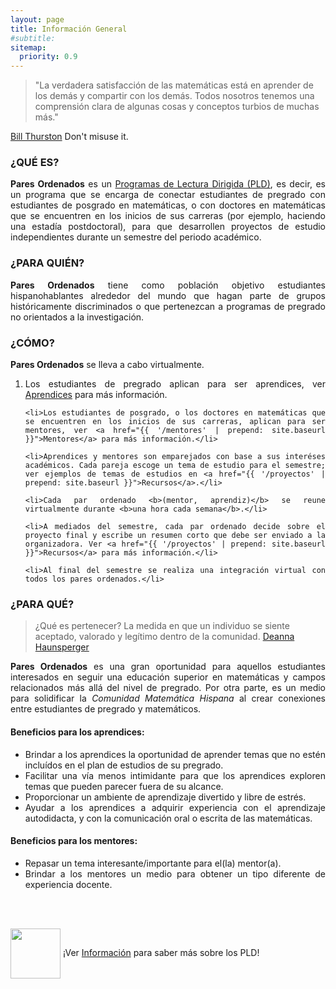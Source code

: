 ```yaml
---
layout: page
title: Información General
#subtitle:
sitemap:
  priority: 0.9
---	
```


> "La verdadera satisfacción de las matemáticas está en aprender de los demás y compartir con los demás. Todos nosotros tenemos una comprensión clara de algunas cosas y conceptos turbios de muchas más."

[Bill Thurston](https://mathoverflow.net/questions/43690/whats-a-mathematician-to-do)
Don't misuse it.

### ¿QUÉ ES?
<div style="text-align: justify">
<p>
<strong>Pares Ordenados</strong> es un <a href="{{ '/info' | prepend: site.baseurl }}">Programas de Lectura Dirigida (PLD)</a>, es decir, es un programa que se encarga de conectar estudiantes de pregrado con estudiantes de posgrado en matemáticas, o con doctores en matemáticas que se encuentren en los inicios de sus carreras (por ejemplo, haciendo una estadía postdoctoral), para que desarrollen proyectos de estudio independientes durante un semestre del periodo académico.
</p>
</div>

### ¿PARA QUIÉN?
<div style="text-align: justify">
<p>
<strong>Pares Ordenados</strong> tiene como población objetivo estudiantes hispanohablantes alrededor del mundo que hagan parte de grupos históricamente discriminados o que pertenezcan a programas de pregrado no orientados a la investigación.
</p>
</div>

### ¿CÓMO?
<div style="text-align: justify">
<p><strong>Pares Ordenados</strong> se lleva a cabo virtualmente.</p>
<ol>
	<li>Los estudiantes de pregrado aplican para ser aprendices, ver <a href="{{ '/aprendices' | prepend: site.baseurl }}">Aprendices</a> para más información.</li>

	<li>Los estudiantes de posgrado, o los doctores en matemáticas que se encuentren en los inicios de sus carreras, aplican para ser mentores, ver <a href="{{ '/mentores' | prepend: site.baseurl }}">Mentores</a> para más información.</li>

	<li>Aprendices y mentores son emparejados con base a sus interéses académicos. Cada pareja escoge un tema de estudio para el semestre; ver ejemplos de temas de estudios en <a href="{{ '/proyectos' | prepend: site.baseurl }}">Recursos</a>.</li>

	<li>Cada par ordenado <b>(mentor, aprendiz)</b> se reune virtualmente durante <b>una hora cada semana</b>.</li>

	<li>A mediados del semestre, cada par ordenado decide sobre el proyecto final y escribe un resumen corto que debe ser enviado a la organizadora. Ver <a href="{{ '/proyectos' | prepend: site.baseurl }}">Recursos</a> para más información.</li>

	<li>Al final del semestre se realiza una integración virtual con todos los pares ordenados.</li>
</ol>
</div>

### ¿PARA QUÉ?
> ¿Qué es pertenecer? La medida en que un individuo se siente aceptado, valorado y legítimo dentro de la comunidad.
[Deanna Haunsperger](https://www.youtube.com/watch?v=jwAE3iHi4vM)


<div style="text-align: justify">
<p>
<strong>Pares Ordenados</strong> es una gran oportunidad para aquellos estudiantes interesados en seguir una educación superior en matemáticas y campos relacionados más allá del nivel de pregrado. Por otra parte, es un medio para solidificar la <em>Comunidad Matemática Hispana</em> al crear conexiones entre estudiantes de pregrado y matemáticos.
</p>
</div>

#### Beneficios para los aprendices: 
<div style="text-align: justify">
<ul>
	<li>Brindar a los aprendices la oportunidad de aprender temas que no estén incluídos en el plan de estudios de su pregrado.</li>
	<li>Facilitar una vía menos intimidante para que los aprendices exploren temas que pueden parecer fuera de su alcance.</li>
	<li>Proporcionar un ambiente de aprendizaje divertido y libre de estrés.</li>
	<li>Ayudar a los aprendices a adquirir experiencia con el aprendizaje autodidacta, y con la comunicación oral o escrita de las matemáticas.</li>
</ul>
</div>

#### Beneficios para los mentores:
<div style="text-align: justify">
<ul>
	<li>Repasar un tema interesante/importante para el(la) mentor(a).</li>
	<li>Brindar a los mentores un medio para obtener un tipo diferente de experiencia docente.</li>
</ul>
</div>

<br>
<br>
<div class = "content-dir-item">
    <p><img src="{{ '/assets/img/icons8-abscissa-100.png' | prepend: site.baseurl }}" width="80" height="80" style="vertical-align:middle"> ¡Ver <a href="{{ '/info' | prepend: site.baseurl }}">Información</a> para saber más sobre los PLD!</p>
</div>